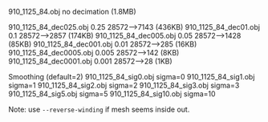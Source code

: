 910_1125_84.obj no decimation (1.8MB)

910_1125_84_dec025.obj 0.25 28572-->7143 (436KB)
910_1125_84_dec01.obj 0.1 28572-->2857 (174KB)
910_1125_84_dec005.obj 0.05 28572-->1428 (85KB)
910_1125_84_dec001.obj 0.01 28572-->285 (16KB)
910_1125_84_dec0005.obj 0.005 28572-->142 (8KB)
910_1125_84_dec0001.obj 0.001 28572-->28 (1KB)


Smoothing (default=2)
910_1125_84_sig0.obj sigma=0
910_1125_84_sig1.obj sigma=1
910_1125_84_sig2.obj sigma=2
910_1125_84_sig3.obj sigma=3
910_1125_84_sig5.obj sigma=5
910_1125_84_sig10.obj sigma=10


Note: use `--reverse-winding` if mesh seems inside out.